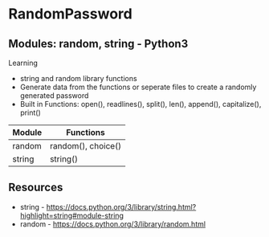 # RandomPassword
Modules: random, string - Python3 
-
Learning 
- string and random library functions  
- Generate data from the functions or seperate files to create a randomly generated password
- Built in Functions: open(), readlines(), split(), len(), append(), capitalize(), print()


| Module        | Functions      |
| ------------- | ------------- |
| random  | random(), choice() |
| string  |  string()   |

Resources
-
- string - https://docs.python.org/3/library/string.html?highlight=string#module-string
- random - https://docs.python.org/3/library/random.html
